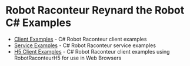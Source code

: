 # Robot Raconteur Reynard the Robot C\# Examples

- [Client Examples](client) - C\# Robot Raconteur client examples
- [Service Examples](service) - C\# Robot Raconteur service examples
- [H5 Client Examples](h5_client) - C\# Robot Raconteur client examples using RobotRaconteurH5 for use in Web Browsers
